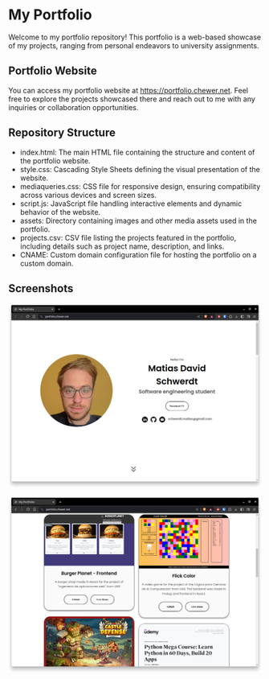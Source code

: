 # My Portfolio

Welcome to my portfolio repository! This portfolio is a web-based showcase of my projects, ranging from personal endeavors to university assignments. 

## Portfolio Website
You can access my portfolio website at https://portfolio.chewer.net. Feel free to explore the projects showcased there and reach out to me with any inquiries or collaboration opportunities.

## Repository Structure
- index.html: The main HTML file containing the structure and content of the portfolio website.
- style.css: Cascading Style Sheets defining the visual presentation of the website.
- mediaqueries.css: CSS file for responsive design, ensuring compatibility across various devices and screen sizes.
- script.js: JavaScript file handling interactive elements and dynamic behavior of the website.
- assets: Directory containing images and other media assets used in the portfolio.
- projects.csv: CSV file listing the projects featured in the portfolio, including details such as project name, description, and links.
- CNAME: Custom domain configuration file for hosting the portfolio on a custom domain.


## Screenshots

![](assets/screenshot-1.png)

![](assets/screenshot-2.png)
